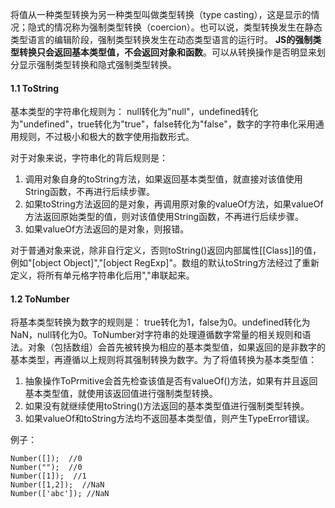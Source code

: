 将值从一种类型转换为另一种类型叫做类型转换（type casting），这是显示的情况；隐式的情况称为强制类型转换（coercion）。也可以说，类型转换发生在静态类型语言的编辑阶段，强制类型转换发生在动态类型语言的运行时。
**JS的强制类型转换只会返回基本类型值，不会返回对象和函数**。可以从转换操作是否明显来划分显示强制类型转换和隐式强制类型转换。
#### 1.1 ToString
基本类型的字符串化规则为： null转化为"null"，undefined转化为"undefined"，true转化为"true"，false转化为"false"，数字的字符串化采用通用规则，不过极小和极大的数字使用指数形式。

对于对象来说，字符串化的背后规则是： 
1. 调用对象自身的toString方法，如果返回基本类型值，就直接对该值使用String函数，不再进行后续步骤。
2. 如果toString方法返回的是对象，再调用原对象的valueOf方法，如果valueOf方法返回原始类型的值，则对该值使用String函数，不再进行后续步骤。
3. 如果valueOf方法返回的是对象，则报错。

对于普通对象来说，除非自行定义，否则toString()返回内部属性[[Class]]的值，例如"[object Object]","[object RegExp]"。数组的默认toString方法经过了重新定义，将所有单元格字符串化后用","串联起来。

#### 1.2 ToNumber
将基本类型转换为数字的规则是： true转化为1，false为0。undefined转化为NaN，null转化为0。ToNumber对字符串的处理遵循数字常量的相关规则和语法。对象（包括数组）会首先被转换为相应的基本类型值，如果返回的是非数字的基本类型，再遵循以上规则将其强制转换为数字。为了将值转换为基本类型值：
1. 抽象操作ToPrmitive会首先检查该值是否有valueOf()方法，如果有并且返回基本类型值，就使用该返回值进行强制类型转换。
2. 如果没有就继续使用toString()方法返回的基本类型值进行强制类型转换。
3. 如果valueOf和toString方法均不返回基本类型值，则产生TypeError错误。

例子： 
```
Number([]);  //0
Number("");  //0
Number([1]);  //1
Number([1,2]);  //NaN
Number(['abc']); //NaN
```
